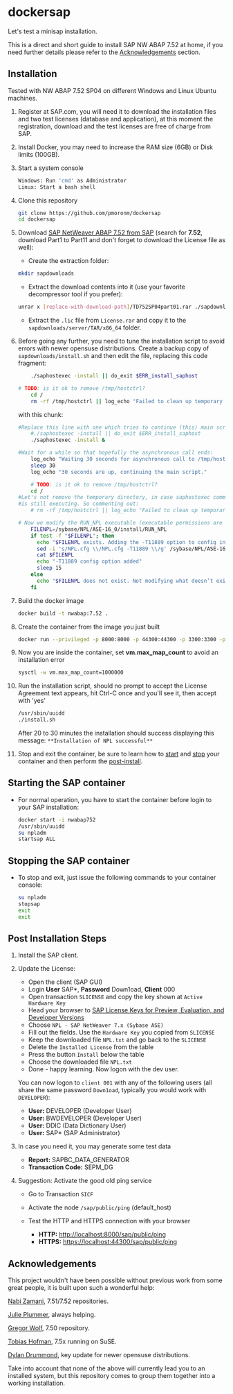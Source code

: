 # dockersap
Let's test a minisap installation.

This is a direct and short guide to install SAP NW ABAP 7.52 at home, if you need further details please refer to the [Acknowledgements](#acknowledgements) section.


## Installation
Tested with NW ABAP 7.52 SP04 on different Windows and Linux Ubuntu machines.

1. Register at SAP.com, you will need it to download the installation files and two test licenses (database and application), at this moment the registration, download and the test licenses are free of charge from SAP.
1. Install Docker, you may need to increase the RAM size (6GB) or Disk limits (100GB).

1. Start a system console
	```sh
	Windows: Run 'cmd' as Administrator
	Linux: Start a bash shell
	```

1. Clone this repository
	```sh
	git clone https://github.com/pmoronm/dockersap
	cd dockersap
	```

1. Download [SAP NetWeaver ABAP 7.52 from SAP](https://developers.sap.com/trials-downloads.html) (search for **7.52**, download Part1 to Part11 and don't forget to download the License file as well):
	- Create the extraction folder:
    
	```sh
	mkdir sapdownloads
	```
	
	- Extract the download contents into it (use your favorite decompressor tool if you prefer):

	```sh
	unrar x [replace-with-download-path]/TD752SP04part01.rar ./sapdownloads/
	```
	
	- Extract the `.lic` file from `License.rar` and copy it to the  `sapdownloads/server/TAR/x86_64` folder.

1. Before going any further, you need to tune the installation script to avoid errors with newer opensuse distributions. Create a backup copy of `sapdownloads/install.sh` and then edit the file, replacing this code fragment:

	```sh
		./saphostexec -install || do_exit $ERR_install_saphost

	# TODO: is it ok to remove /tmp/hostctrl?
		cd /
		rm -rf /tmp/hostctrl || log_echo "Failed to clean up temporary directory"
	```

	with this chunk:

	```sh
	#Replace this line with one which tries to continue (this) main script using ‘&’:
		#./saphostexec -install || do_exit $ERR_install_saphost
		./saphostexec -install &

	#Wait for a while so that hopefully the asynchronous call ends:
		log_echo "Waiting 30 seconds for asynchronous call to /tmp/hostctrl/saphostexec -install to complete..."
		sleep 30
		log_echo "30 seconds are up, continuing the main script."

		# TODO: is it ok to remove /tmp/hostctrl?
		cd /
	#Let's not remove the temporary directory, in case saphostexec command
	#is still executing. So commenting out:
		# rm -rf /tmp/hostctrl || log_echo "Failed to clean up temporary directory"

	# Now we modify the RUN_NPL executable (executable permissions are for sybnpl user):
		FILENPL=/sybase/NPL/ASE-16_0/install/RUN_NPL
		if test -f "$FILENPL"; then
		  echo "$FILENPL exists. Adding the -T11889 option to config in that file:"
		  sed -i 's/NPL.cfg \\/NPL.cfg -T11889 \\/g' /sybase/NPL/ASE-16_0/install/RUN_NPL
		  cat $FILENPL
		  echo "-T11889 config option added"
		  sleep 15
		else
		  echo "$FILENPL does not exist. Not modifying what doesn’t exist, ontologically seems ok."
		fi
	```

1. Build the docker image

	```sh
	docker build -t nwabap:7.52 .
	```

1. Create the container from the image you just built

	```sh
	docker run --privileged -p 8000:8000 -p 44300:44300 -p 3300:3300 -p 3200:3200 -h vhcalnplci --name nwabap752 -it nwabap:7.52 /bin/bash
	```

1. Now you are inside the container, set **vm.max_map_count** to avoid an installation error

    ```sh
    sysctl -w vm.max_map_count=1000000
    ```

1. Run the installation script, should no prompt to accept the License Agreement text appears, hit Ctrl-C once and you'll see it, then accept with 'yes'
	```sh
	/usr/sbin/uuidd
	./install.sh
	```

	After 20 to 30 minutes the installation should success displaying this message:
	`**Installation of NPL successful**`

1. Stop and exit the container, be sure to learn how to [start](#starting-the-sap-container) and [stop](#stopping-the-sap-container) your container and then perform the [post-install](#post-installation-steps).


## Starting the SAP container
- For normal operation, you have to start the container before login to your SAP installation: 
    ```sh
    docker start -i nwabap752
    /usr/sbin/uuidd
    su npladm
    startsap ALL
    ```

## Stopping the SAP container 
- To stop and exit, just issue the following commands to your container console:
    ```sh
    su npladm
    stopsap
    exit
    exit
    ```

## Post Installation Steps
1. Install the SAP client.

1. Update the License:
	- Open the client (SAP GUI)
	- Login **User** SAP*, **Password** Down1oad, **Client** 000
	- Open transaction `SLICENSE` and copy the key shown at `Active Hardware Key`
	- Head your browser to [SAP License Keys for Preview, Evaluation, and Developer Versions](https://go.support.sap.com/minisap/#/minisap)
    - Choose `NPL - SAP NetWeaver 7.x (Sybase ASE)`
    - Fill out the fields. Use the `Hardware Key` you copied from `SLICENSE`
    - Keep the downloaded file `NPL.txt` and go back to the `SLICENSE`
    - Delete the `Installed License` from the table
    - Press the button `Install` below the table
    - Choose the downloaded file `NPL.txt`
    - Done - happy learning. Now logon with the dev user.

    You can now logon to `client 001` with any of the following users (all share the same password `Down1oad`, typically you would work with `DEVELOPER`):

      - **User:** DEVELOPER (Developer User)
      - **User:** BWDEVELOPER (Developer User)
      - **User:** DDIC (Data Dictionary User)
      - **User:** SAP* (SAP Administrator)

1. In case you need it, you may generate some test data
      - **Report:** SAPBC_DATA_GENERATOR
      - **Transaction Code:** SEPM_DG

1. Suggestion: Activate the good old ping service
    - Go to Transaction `SICF`
    - Activate the node `/sap/public/ping` (default_host)
    - Test the HTTP and HTTPS connection with your browser

        - **HTTP:**  [http://localhost:8000/sap/public/ping](http://localhost:8000/sap/public/ping)
        - **HTTPS:** [https://localhost:44300/sap/public/ping](https://localhost:44300/sap/public/ping)



## Acknowledgements
This project wouldn't have been possible without previous work from some great people, it is built upon such a wonderful help:

[Nabi Zamani](https://blogs.sap.com/2018/05/30/installing-sap-nw-abap-into-docker/),  7.51/7.52 repositories. 

[Julie Plummer](https://blogs.sap.com/2019/07/01/as-abap-752-sp04-developer-edition-to-download/), always helping.

[Gregor Wolf](https://bitbucket.org/gregorwolf/dockernwabap750/src/25ca7d78266bef8ed41f1373801fd5e63e0b9552/Dockerfile?at=master&fileviewer=file-view-default), 7.50 repository.

[Tobias Hofman](https://github.com/tobiashofmann/sap-nw-abap-docker/blob/master/Dockerfile), 7.5x running on SuSE.

[Dylan Drummond](https://blogs.sap.com/2021/06/07/adjusting-installer-script-for-sap-netweaver-dev-edition-for-distros-with-kernel-version-5.4-or-higher/), key update for newer opensuse distributions.


Take into account that none of the above will currently lead you to an installed system, but this repository comes to group them together into a working installation.

